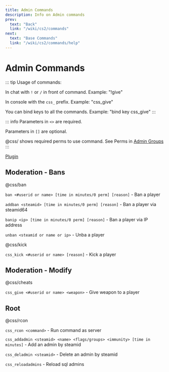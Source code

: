 ```yaml
---
title: Admin Commands
description: Info on Admin commands
prev:
  text: "Back"
  link: "/wiki/cs2/commands"
next:
  text: "Base Commands"
  link: "/wiki/cs2/commands/help"
---
```


# Admin Commands

::: tip
Usage of commands:

In chat with `!` or `/` in front of command. Example: "!give"

In console with the `css_` prefix. Example: "css_give"

You can bind keys to all the commands. Example: "bind key css_give"
:::

::: info
Parameters in `<>` are required.

Parameters in `[]` are optional.

@css/ shows required perms to use command. See Perms in [Admin Groups](/wiki/fkz/servers/cs2/staff)
:::

[Plugin](https://github.com/rcnoob/CS2-SimplerAdmin)

## Moderation - Bans

@css/ban

`ban <#userid or name> [time in minutes/0 perm] [reason]` - Ban a player

`addban <steamid> [time in minutes/0 perm] [reason]` - Ban a player via steamid64

`banip <ip> [time in minutes/0 perm] [reason]` - Ban a player via IP address

`unban <steamid or name or ip>` - Unba a player

@css/kick

`css_kick <#userid or name> [reason]` - Kick a player

## Moderation - Modify

@css/cheats

`css_give <#userid or name> <weapon>` - Give weapon to a player

## Root

@css/rcon

`css_rcon <command>` - Run command as server

`css_addadmin <steamid> <name> <flags/groups> <immunity> [time in minutes]` - Add an admin by steamid

`css_deladmin <steamid>` - Delete an admin by steamid

`css_reloadadmins` - Reload sql admins

